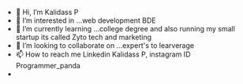 - 👋 Hi, I’m Kalidass P
- 👀 I’m interested in ...web development BDE
- 🌱 I’m currently learning ...college degree and also running my small startup its called Zyto tech and marketing
- 💞️ I’m looking to collaborate on ...expert's to learverage 
- 📫 How to reach me Linkedin Kalidass P, instagram ID Programmer_panda
- 


